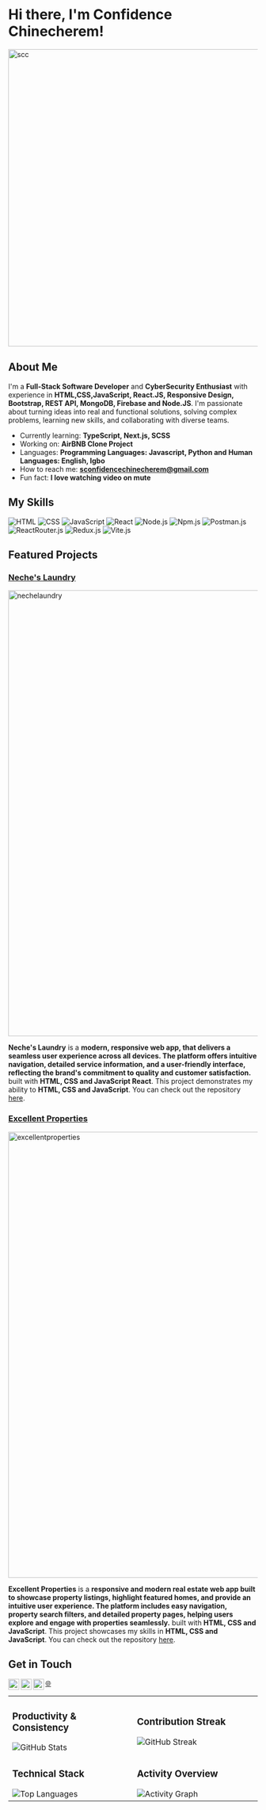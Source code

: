 # Hi there, I'm Confidence Chinecherem! 
<img width="2000" height="600" alt="scc" src="https://github.com/user-attachments/assets/41e22e34-3639-4254-a00f-63f5acd57fd6" />



## About Me 


I'm a **Full-Stack Software Developer** and **CyberSecurity Enthusiast**  with experience in **HTML,CSS,JavaScript, React.JS, Responsive Design, Bootstrap, REST API, MongoDB, Firebase and Node.JS**. I'm passionate about turning ideas into real and functional solutions, solving complex problems, learning new skills, and collaborating with diverse teams.

- Currently learning: **TypeScript, Next.js, SCSS**
- Working on: **AirBNB Clone Project**
- Languages: **Programming Languages: Javascript, Python and Human Languages: English, Igbo**
- How to reach me: **sconfidencechinecherem@gmail.com**
- Fun fact: **I love watching video on mute**

## My Skills 

![HTML](https://img.shields.io/badge/-HTML-E34F26?style=flat-square&logo=html5&logoColor=white)
![CSS](https://img.shields.io/badge/-CSS-1572B6?style=flat-square&logo=css3&logoColor=white)
![JavaScript](https://img.shields.io/badge/-JavaScript-F7DF1E?style=flat-square&logo=javascript&logoColor=black)
![React](https://img.shields.io/badge/-React-61DAFB?style=flat-square&logo=react&logoColor=black)
![Node.js](https://img.shields.io/badge/-Node.js-339933?style=flat-square&logo=node.js&logoColor=white)
![Npm.js](https://img.shields.io/badge/npm-CB3837?style=for-the-badge&logo=npm&logoColor=white)
![Postman.js](https://img.shields.io/badge/Postman-FF6C37?style=for-the-badge&logo=Postman&logoColor=white)
![ReactRouter.js](https://img.shields.io/badge/React_Router-CA4245?style=for-the-badge&logo=react-router&logoColor=white)
![Redux.js](https://img.shields.io/badge/Redux-593D88?style=for-the-badge&logo=redux&logoColor=white)
![Vite.js](https://img.shields.io/badge/Vite-B73BFE?style=for-the-badge&logo=vite&logoColor=FFD62E)


## Featured Projects

### [Neche's Laundry](https://neches-laundry.netlify.app/)


<img width="1440" height="900" alt="nechelaundry" src="https://github.com/user-attachments/assets/49f1076c-58e3-467c-986b-1c9b4d903b84" />


**Neche's Laundry** is a **modern, responsive web app, that delivers a seamless user experience across all devices. The platform offers intuitive navigation, detailed service information, and a user-friendly interface, reflecting the brand's commitment to quality and customer satisfaction.** built with **HTML, CSS and JavaScript
React**. This project demonstrates my ability to **HTML, CSS and JavaScript**. You can check out the repository [here](https://github.com/sundayconfidencechinecherem/Laundry-App).

### [Excellent Properties](https://excellent-properties.netlify.app/)

<img width="1440" height="900" alt="excellentproperties" src="https://github.com/user-attachments/assets/788bd45f-b239-431a-aded-8ddfb59b98f8" />


**Excellent Properties** is a **responsive and modern real estate web app built to showcase property listings, highlight featured homes, and provide an intuitive user experience. The platform includes easy navigation, property search filters, and detailed property pages, helping users explore and engage with properties seamlessly.** built with **HTML, CSS and JavaScript**. This project showcases my skills in **HTML, CSS and JavaScript**. You can check out the repository [here](https://github.com/sundayconfidencechinecherem/Excellent-Properties).

## Get in Touch

<a href="https://confidencechinecherem.com/portfolio/">🌐</a>
<img align="left" alt="confidencechinecherem | YouTube" width="22px" src="https://cdn.jsdelivr.net/npm/simple-icons@v3/icons/youtube.svg" />
<img align="left" alt="confidencechinecherem | Twitter" width="22px" src="https://cdn.jsdelivr.net/npm/simple-icons@v3/icons/twitter.svg" />
<img align="left" alt="confidencechinecherem | LinkedIn" width="22px" src="https://cdn.jsdelivr.net/npm/simple-icons@v3/icons/linkedin.svg" />




<table> 
      <tr> 
            <td width="50%"> 
                  <h3>Productivity & Consistency</h3> 
      <img src="https://github-readme-stats.vercel.app/api?username=sundayconfidencechinecherem&show_icons=true&theme=radical" alt="GitHub Stats" /> </td> <td width="50%"> 
            <h3>Contribution Streak</h3> 
            <img src="https://streak-stats.demolab.com/?user=sundayconfidencechinecherem&theme=radical&hide_border=true&fire=DD2727&currStreakLabel=DD2727" alt="GitHub Streak" /> </td> </tr> 
      <tr> 
            <td width="50%"> 
                  <h3>Technical Stack</h3> 
                  <img src="https://github-readme-stats.vercel.app/api/top-langs/?username=sundayconfidencechinecherem&layout=compact&theme=radical&hide_border=true&langs_count=6" alt="Top Languages" /> </td> <td width="50%"> <h3>Activity Overview</h3> <img src="https://github-readme-activity-graph.vercel.app/graph?username=sundayconfidencechinecherem&theme=github&hide_border=true&area=true" alt="Activity Graph" /> </td> </tr> </table>

                  
